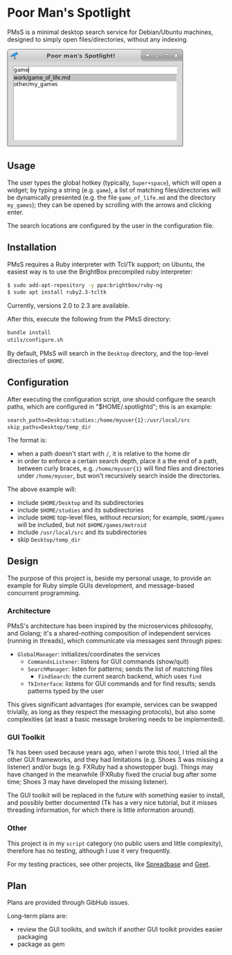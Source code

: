 # Poor Man's Spotlight

PMsS is a minimal desktop search service for Debian/Ubuntu machines, designed to simply open files/directories, without any indexing.

![Example](/extra/example.png?raw=true)

## Usage

The user types the global hotkey (typically, `Super+space`), which will open a widget; by typing a string (e.g. `game`), a list of matching files/directories will be dynamically presented (e.g. the file `game_of_life.md` and the directory `my_games`); they can be opened by scrolling with the arrows and clicking enter.

The search locations are configured by the user in the configuration file.

## Installation

PMsS requires a Ruby interpreter with Tcl/Tk support; on Ubuntu, the easiest way is to use the BrightBox precompiled ruby interpreter:

```sh
$ sudo add-apt-repository -y ppa:brightbox/ruby-ng
$ sudo apt install ruby2.3-tcltk
```

Currently, versions 2.0 to 2.3 are available.

After this, execute the following from the PMsS directory:

```sh
bundle install
utils/configure.sh
```

By default, PMsS will search in the `Desktop` directory, and the top-level directories of `$HOME`.

## Configuration

After executing the configuration script, one should configure the search paths, which are configured in "$HOME/.spotlightd"; this is an example:

```
search_paths=Desktop:studies:/home/myuser{1}:/usr/local/src
skip_paths=Desktop/temp_dir
```

The format is:

- when a path doesn't start with `/`, it is relative to the home dir
- in order to enforce a certain search depth, place it a the end of a path, between curly braces, e.g. `/home/myuser{1}` will find files and directories under `/home/myuser`, but won't recursively search inside the directories.

The above example will:

- include `$HOME/Desktop` and its subdirectories
- include `$HOME/studies` and its subdirectories
- include `$HOME` top-level files, without recursion; for example, `$HOME/games` will be included, but not `$HOME/games/metroid`
- include `/usr/local/src` and its subdirectories
- skip `Desktop/temp_dir`

## Design

The purpose of this project is, beside my personal usage, to provide an example for Ruby simple GUIs development, and message-based concurrent programming.

### Architecture

PMsS's architecture has been inspired by the microservices philosophy, and Golang; it's a shared-nothing composition of independent services (running in threads), which communicate via messages sent through pipes:

- `GlobalManager`: initializes/coordinates the services
  - `CommandsListener`: listens for GUI commands (show/quit)
  - `SearchManager`: listen for patterns; sends the list of matching files
    - `FindSearch`: the current search backend, which uses `find`
  - `TkInterface`: listens for GUI commands and for find results; sends patterns typed by the user

This gives significant advantages (for example, services can be swapped trivially, as long as they respect the messaging protocols), but also some complexities (at least a basic message brokering needs to be implemented).

### GUI Toolkit

Tk has been used because years ago, when I wrote this tool, I tried all the other GUI frameworks, and they had limitations (e.g. Shoes 3 was missing a listener) and/or bugs (e.g. FXRuby had a showstopper bug). Things may have changed in the meanwhile (FXRuby fixed the crucial bug after some time; Shoes 3 may have developed the missing listener).

The GUI toolkit will be replaced in the future with something easier to install, and possibly better documented (Tk has a very nice tutorial, but it misses threading information, for which there is little information around).

### Other

This project is in my `script` category (no public users and little complexity), therefore has no testing, although I use it very frequently.

For my testing practices, see other projects, like [Spreadbase](https://github.com/saveriomiroddi/spreadbase) and [Geet](https://github.com/saveriomiroddi/geet).

## Plan

Plans are provided through GibHub issues.

Long-term plans are:

- review the GUI toolkits, and switch if another GUI toolkit provides easier packaging
- package as gem
